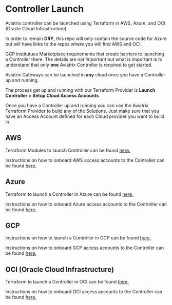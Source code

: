# Controller Launch

Aviatrix controller can be launched using Terraform in AWS, Azure, and OCI (Oracle Cloud Infrastructure).

In order to remain **DRY**, this repo will only contain the source code for Azure but will have links to the repos where you will find AWS and OCI.

GCP institutues Marketplace requirements that create barriers to launching a Controller there. The details are *not important* but what is important is to understand that only **one** Aviatrix Controller is required to get started.

Aviatrix Gateways can be launched in **any** cloud once you have a Controller up and running. 

The process get up and running with our Terraform Provider is **Launch Controller > Setup Cloud Access Accounts**

Once you have a Controller up and running you can use the Aviatrix Terraform Provider to build any of the Solutions. Just make sure that you have an Access Account defined for each Cloud provider you want to build in.

## AWS

Terraform Modules to launch Controller can be found [here.](https://github.com/AviatrixSystems/terraform-modules)

Instructions on how to onboard AWS access accounts to the Controller can be found [here.](https://docs.aviatrix.com/HowTos/aviatrix_account.html)

## Azure

Terraform to launch a Controller in Azure can be found [here.](./aviatrix-azure-controller)

Instructions on how to onboard Azure access accounts to the Controller can be found [here.](https://docs.aviatrix.com/HowTos/Aviatrix_Account_Azure.html)

## GCP

Instructions on how to launch a Controller in GCP can be found [here.](https://docs.aviatrix.com/StartUpGuides/google-aviatrix-cloud-controller-startup-guide.html)

Instructions on how to onboard GCP access accounts to the Controller can be found [here.](https://docs.aviatrix.com/HowTos/CreateGCloudAccount.html)


## OCI (Oracle Cloud Infrastructure)

Terraform to launch a Controller in OCI can be found [here.](https://github.com/oracle-quickstart/oci-aviatrix/tree/master/controller)

Instructions on how to onboard OCI access accounts to the Controller can be found [here.](https://docs.aviatrix.com/HowTos/oracle-aviatrix-cloud-controller-onboard.html)


